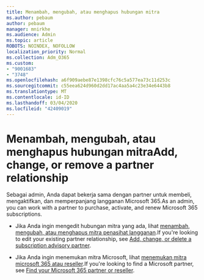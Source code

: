 ```yaml
---
title: Menambah, mengubah, atau menghapus hubungan mitra
ms.author: pebaum
author: pebaum
manager: mnirkhe
ms.audience: Admin
ms.topic: article
ROBOTS: NOINDEX, NOFOLLOW
localization_priority: Normal
ms.collection: Adm_O365
ms.custom:
- "9001683"
- "3748"
ms.openlocfilehash: a6f909aebe87e1398cfc76c5a577ea73c11d253c
ms.sourcegitcommit: c55eea624d960d2dd17ac4aa5a4c23e34e6443b8
ms.translationtype: MT
ms.contentlocale: id-ID
ms.lasthandoff: 03/04/2020
ms.locfileid: "42409019"
---
```

# <a name="add-change-or-remove-a-partner-relationship"></a><span data-ttu-id="37565-102">Menambah, mengubah, atau menghapus hubungan mitra</span><span class="sxs-lookup"><span data-stu-id="37565-102">Add, change, or remove a partner relationship</span></span>

<span data-ttu-id="37565-103">Sebagai admin, Anda dapat bekerja sama dengan partner untuk membeli, mengaktifkan, dan memperpanjang langganan Microsoft 365.</span><span class="sxs-lookup"><span data-stu-id="37565-103">As an admin, you can work with a partner to purchase, activate, and renew Microsoft 365 subscriptions.</span></span> 

- <span data-ttu-id="37565-104">Jika Anda ingin mengedit hubungan mitra yang ada, lihat [menambah, mengubah, atau menghapus mitra penasihat langganan](https://docs.microsoft.com/microsoft-365/admin/misc/add-partner?view=o365-worldwide).</span><span class="sxs-lookup"><span data-stu-id="37565-104">If you're looking to edit your existing partner relationship, see [Add, change, or delete a subscription advisory partner](https://docs.microsoft.com/microsoft-365/admin/misc/add-partner?view=o365-worldwide).</span></span> 

- <span data-ttu-id="37565-105">Jika Anda ingin menemukan mitra Microsoft, lihat [menemukan mitra microsoft 365 atau reseller](https://docs.microsoft.com/microsoft-365/admin/manage/find-your-partner-or-reseller?view=o365-worldwide).</span><span class="sxs-lookup"><span data-stu-id="37565-105">If you're looking to find a Microsoft partner, see [Find your Microsoft 365 partner or reseller](https://docs.microsoft.com/microsoft-365/admin/manage/find-your-partner-or-reseller?view=o365-worldwide).</span></span> 
